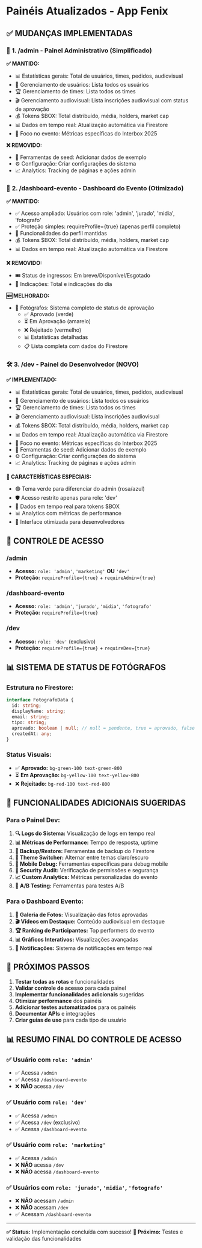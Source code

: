 # Painéis Atualizados - App Fenix

## ✅ **MUDANÇAS IMPLEMENTADAS**

### 🎯 **1. /admin - Painel Administrativo (Simplificado)**

**✅ MANTIDO:**
- 📊 Estatísticas gerais: Total de usuários, times, pedidos, audiovisual
- 👥 Gerenciamento de usuários: Lista todos os usuários
- 🏆 Gerenciamento de times: Lista todos os times
- 🎬 Gerenciamento audiovisual: Lista inscrições audiovisual com status de aprovação
- 💰 Tokens $BOX: Total distribuído, média, holders, market cap
- 📊 Dados em tempo real: Atualização automática via Firestore
- 🎯 Foco no evento: Métricas específicas do Interbox 2025

**❌ REMOVIDO:**
- 🔧 Ferramentas de seed: Adicionar dados de exemplo
- ⚙️ Configuração: Criar configurações do sistema
- 📈 Analytics: Tracking de páginas e ações admin

### 🎯 **2. /dashboard-evento - Dashboard do Evento (Otimizado)**

**✅ MANTIDO:**
- ✅ Acesso ampliado: Usuários com role: 'admin', 'jurado', 'midia', 'fotografo'
- ✅ Proteção simples: requireProfile={true} (apenas perfil completo)
- 🎯 Funcionalidades do perfil mantidas
- 💰 Tokens $BOX: Total distribuído, média, holders, market cap
- 📊 Dados em tempo real: Atualização automática via Firestore

**❌ REMOVIDO:**
- 🎟️ Status de ingressos: Em breve/Disponível/Esgotado
- 👥 Indicações: Total e indicações do dia

**🆕 MELHORADO:**
- 📸 Fotógrafos: Sistema completo de status de aprovação
  - ✅ Aprovado (verde)
  - ⏳ Em Aprovação (amarelo)
  - ❌ Rejeitado (vermelho)
  - 📊 Estatísticas detalhadas
  - 📋 Lista completa com dados do Firestore

### 🛠️ **3. /dev - Painel do Desenvolvedor (NOVO)**

**✅ IMPLEMENTADO:**
- 📊 Estatísticas gerais: Total de usuários, times, pedidos, audiovisual
- 👥 Gerenciamento de usuários: Lista todos os usuários
- 🏆 Gerenciamento de times: Lista todos os times
- 🎬 Gerenciamento audiovisual: Lista inscrições audiovisual
- 💰 Tokens $BOX: Total distribuído, média, holders, market cap
- 📊 Dados em tempo real: Atualização automática via Firestore
- 🎯 Foco no evento: Métricas específicas do Interbox 2025
- 🔧 Ferramentas de seed: Adicionar dados de exemplo
- ⚙️ Configuração: Criar configurações do sistema
- 📈 Analytics: Tracking de páginas e ações admin

**🎨 CARACTERÍSTICAS ESPECIAIS:**
- 🟢 Tema verde para diferenciar do admin (rosa/azul)
- 🛡️ Acesso restrito apenas para role: 'dev'
- 🔄 Dados em tempo real para tokens $BOX
- 📊 Analytics com métricas de performance
- 🎯 Interface otimizada para desenvolvedores

## 🔐 **CONTROLE DE ACESSO**

### **/admin**
- **Acesso:** `role: 'admin'`, `'marketing'` **OU** `'dev'`
- **Proteção:** `requireProfile={true}` + `requireAdmin={true}`

### **/dashboard-evento**
- **Acesso:** `role: 'admin'`, `'jurado'`, `'midia'`, `'fotografo'`
- **Proteção:** `requireProfile={true}`

### **/dev**
- **Acesso:** `role: 'dev'` (exclusivo)
- **Proteção:** `requireProfile={true}` + `requireDev={true}`

## 📊 **SISTEMA DE STATUS DE FOTÓGRAFOS**

### **Estrutura no Firestore:**
```typescript
interface FotografoData {
  id: string;
  displayName: string;
  email: string;
  tipo: string;
  aprovado: boolean | null; // null = pendente, true = aprovado, false = rejeitado
  createdAt: any;
}
```

### **Status Visuais:**
- ✅ **Aprovado:** `bg-green-100 text-green-800`
- ⏳ **Em Aprovação:** `bg-yellow-100 text-yellow-800`
- ❌ **Rejeitado:** `bg-red-100 text-red-800`

## 🎯 **FUNCIONALIDADES ADICIONAIS SUGERIDAS**

### **Para o Painel Dev:**
1. **🔍 Logs do Sistema:** Visualização de logs em tempo real
2. **📊 Métricas de Performance:** Tempo de resposta, uptime
3. **🔄 Backup/Restore:** Ferramentas de backup do Firestore
4. **🎨 Theme Switcher:** Alternar entre temas claro/escuro
5. **📱 Mobile Debug:** Ferramentas específicas para debug mobile
6. **🔐 Security Audit:** Verificação de permissões e segurança
7. **📈 Custom Analytics:** Métricas personalizadas do evento
8. **🎯 A/B Testing:** Ferramentas para testes A/B

### **Para o Dashboard Evento:**
1. **📸 Galeria de Fotos:** Visualização das fotos aprovadas
2. **🎬 Vídeos em Destaque:** Conteúdo audiovisual em destaque
3. **🏆 Ranking de Participantes:** Top performers do evento
4. **📊 Gráficos Interativos:** Visualizações avançadas
5. **🔔 Notificações:** Sistema de notificações em tempo real

## 🚀 **PRÓXIMOS PASSOS**

1. **Testar todas as rotas** e funcionalidades
2. **Validar controle de acesso** para cada painel
3. **Implementar funcionalidades adicionais** sugeridas
4. **Otimizar performance** dos painéis
5. **Adicionar testes automatizados** para os painéis
6. **Documentar APIs** e integrações
7. **Criar guias de uso** para cada tipo de usuário

## 📊 **RESUMO FINAL DO CONTROLE DE ACESSO**

### ✅ **Usuário com `role: 'admin'`**
- ✅ Acessa `/admin`
- ✅ Acessa `/dashboard-evento`
- ❌ **NÃO** acessa `/dev`

### ✅ **Usuário com `role: 'dev'`**
- ✅ Acessa `/admin`
- ✅ Acessa `/dev` (exclusivo)
- ✅ Acessa `/dashboard-evento`

### ✅ **Usuário com `role: 'marketing'`**
- ✅ Acessa `/admin`
- ❌ **NÃO** acessa `/dev`
- ❌ **NÃO** acessa `/dashboard-evento`

### ✅ **Usuários com `role: 'jurado'`, `'midia'`, `'fotografo'`**
- ❌ **NÃO** acessam `/admin`
- ❌ **NÃO** acessam `/dev`
- ✅ Acessam `/dashboard-evento`

---

**✅ Status:** Implementação concluída com sucesso!
**🎯 Próximo:** Testes e validação das funcionalidades 